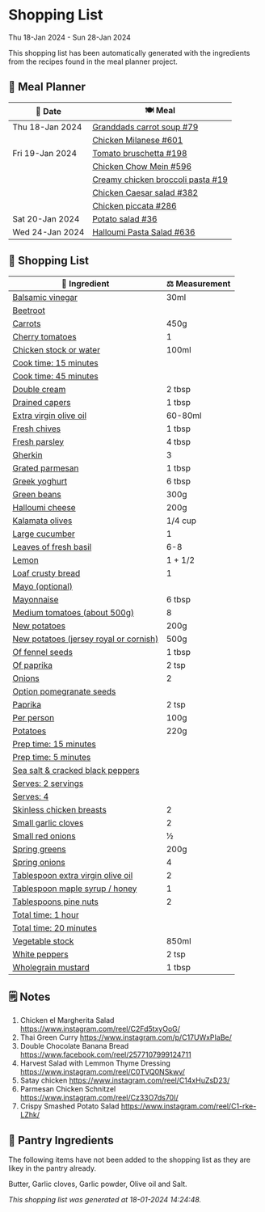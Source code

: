 # Shopping List

Thu 18-Jan 2024 - Sun 28-Jan 2024

This shopping list has been automatically generated with the ingredients from the recipes found in the meal planner project.

## 📅 Meal Planner

|📅 Date| 🍽️ Meal|
|----|----|
|Thu 18-Jan 2024|[Granddads carrot soup #79](https://github.com/jcallaghan/The-Cookbook/issues/79)|
||[Chicken Milanese #601](https://github.com/jcallaghan/The-Cookbook/issues/601)|
|Fri 19-Jan 2024|[Tomato bruschetta #198](https://github.com/jcallaghan/The-Cookbook/issues/198)|
||[Chicken Chow Mein #596](https://github.com/jcallaghan/The-Cookbook/issues/596)|
||[Creamy chicken broccoli pasta #19](https://github.com/jcallaghan/The-Cookbook/issues/19)|
||[Chicken Caesar salad #382](https://github.com/jcallaghan/The-Cookbook/issues/382)|
||[Chicken piccata #286](https://github.com/jcallaghan/The-Cookbook/issues/286)|
|Sat 20-Jan 2024|[Potato salad #36](https://github.com/jcallaghan/The-Cookbook/issues/36)|
|Wed 24-Jan 2024|[Halloumi Pasta Salad #636](https://github.com/jcallaghan/The-Cookbook/issues/636)|

## 🛒 Shopping List

| 🍌 Ingredient| ⚖️ Measurement|
|----------|-----------|
|[Balsamic vinegar](https://www.sainsburys.co.uk/gol-ui/SearchResults/Balsamic%20vinegar)|30ml|
|[Beetroot](https://www.sainsburys.co.uk/gol-ui/SearchResults/Beetroot)||
|[Carrots](https://www.sainsburys.co.uk/gol-ui/SearchResults/Carrots)|450g|
|[Cherry tomatoes](https://www.sainsburys.co.uk/gol-ui/SearchResults/Cherry%20tomatoes)|1|
|[Chicken stock or water](https://www.sainsburys.co.uk/gol-ui/SearchResults/Chicken%20stock%20or%20water)|100ml|
|[Cook time: 15 minutes](https://www.sainsburys.co.uk/gol-ui/SearchResults/Cook%20time:%2015%20minutes)||
|[Cook time: 45 minutes](https://www.sainsburys.co.uk/gol-ui/SearchResults/Cook%20time:%2045%20minutes)||
|[Double cream](https://www.sainsburys.co.uk/gol-ui/SearchResults/Double%20cream)|2 tbsp|
|[Drained capers](https://www.sainsburys.co.uk/gol-ui/SearchResults/Drained%20capers)|1 tbsp|
|[Extra virgin olive oil](https://www.sainsburys.co.uk/gol-ui/SearchResults/Extra%20virgin%20olive%20oil)|60-80ml|
|[Fresh chives](https://www.sainsburys.co.uk/gol-ui/SearchResults/Fresh%20chives)|1 tbsp|
|[Fresh parsley](https://www.sainsburys.co.uk/gol-ui/SearchResults/Fresh%20parsley)|4 tbsp|
|[Gherkin](https://www.sainsburys.co.uk/gol-ui/SearchResults/Gherkin)|3|
|[Grated parmesan](https://www.sainsburys.co.uk/gol-ui/SearchResults/Grated%20parmesan)|1 tbsp|
|[Greek yoghurt](https://www.sainsburys.co.uk/gol-ui/SearchResults/Greek%20yoghurt)|6 tbsp|
|[Green beans](https://www.sainsburys.co.uk/gol-ui/SearchResults/Green%20beans)|300g|
|[Halloumi cheese](https://www.sainsburys.co.uk/gol-ui/SearchResults/Halloumi%20cheese)|200g|
|[Kalamata olives](https://www.sainsburys.co.uk/gol-ui/SearchResults/Kalamata%20olives)|1/4 cup|
|[Large cucumber](https://www.sainsburys.co.uk/gol-ui/SearchResults/Large%20cucumber)|1|
|[Leaves of fresh basil](https://www.sainsburys.co.uk/gol-ui/SearchResults/Leaves%20of%20fresh%20basil)|6-8|
|[Lemon](https://www.sainsburys.co.uk/gol-ui/SearchResults/Lemon)|1 + 1/2|
|[Loaf crusty bread](https://www.sainsburys.co.uk/gol-ui/SearchResults/Loaf%20crusty%20bread)|1|
|[Mayo (optional)](https://www.sainsburys.co.uk/gol-ui/SearchResults/Mayo%20(optional))||
|[Mayonnaise](https://www.sainsburys.co.uk/gol-ui/SearchResults/Mayonnaise)|6 tbsp|
|[Medium tomatoes (about 500g)](https://www.sainsburys.co.uk/gol-ui/SearchResults/Medium%20tomatoes%20(about%20500g))|8|
|[New potatoes](https://www.sainsburys.co.uk/gol-ui/SearchResults/New%20potatoes)|200g|
|[New potatoes (jersey royal or cornish)](https://www.sainsburys.co.uk/gol-ui/SearchResults/New%20potatoes%20(jersey%20royal%20or%20cornish))|500g|
|[Of fennel seeds](https://www.sainsburys.co.uk/gol-ui/SearchResults/Of%20fennel%20seeds)|1 tbsp|
|[Of paprika](https://www.sainsburys.co.uk/gol-ui/SearchResults/Of%20paprika)|2 tsp|
|[Onions](https://www.sainsburys.co.uk/gol-ui/SearchResults/Onions)|2|
|[Option pomegranate seeds](https://www.sainsburys.co.uk/gol-ui/SearchResults/Option%20pomegranate%20seeds)||
|[Paprika](https://www.sainsburys.co.uk/gol-ui/SearchResults/Paprika)|2 tsp|
|[Per person](https://www.sainsburys.co.uk/gol-ui/SearchResults/Per%20person)|100g|
|[Potatoes](https://www.sainsburys.co.uk/gol-ui/SearchResults/Potatoes)|220g|
|[Prep time: 15 minutes](https://www.sainsburys.co.uk/gol-ui/SearchResults/Prep%20time:%2015%20minutes)||
|[Prep time: 5 minutes](https://www.sainsburys.co.uk/gol-ui/SearchResults/Prep%20time:%205%20minutes)||
|[Sea salt & cracked black peppers](https://www.sainsburys.co.uk/gol-ui/SearchResults/Sea%20salt%20&%20cracked%20black%20peppers)||
|[Serves: 2 servings](https://www.sainsburys.co.uk/gol-ui/SearchResults/Serves:%202%20servings)||
|[Serves: 4](https://www.sainsburys.co.uk/gol-ui/SearchResults/Serves:%204)||
|[Skinless chicken breasts](https://www.sainsburys.co.uk/gol-ui/SearchResults/Skinless%20chicken%20breasts)|2|
|[Small garlic cloves](https://www.sainsburys.co.uk/gol-ui/SearchResults/Small%20garlic%20cloves)|2|
|[Small red onions](https://www.sainsburys.co.uk/gol-ui/SearchResults/Small%20red%20onions)|½|
|[Spring greens](https://www.sainsburys.co.uk/gol-ui/SearchResults/Spring%20greens)|200g|
|[Spring onions](https://www.sainsburys.co.uk/gol-ui/SearchResults/Spring%20onions)|4|
|[Tablespoon extra virgin olive oil](https://www.sainsburys.co.uk/gol-ui/SearchResults/Tablespoon%20extra%20virgin%20olive%20oil)|2|
|[Tablespoon maple syrup / honey](https://www.sainsburys.co.uk/gol-ui/SearchResults/Tablespoon%20maple%20syrup%20/%20honey)|1|
|[Tablespoons pine nuts](https://www.sainsburys.co.uk/gol-ui/SearchResults/Tablespoons%20pine%20nuts)|2|
|[Total time: 1 hour](https://www.sainsburys.co.uk/gol-ui/SearchResults/Total%20time:%201%20hour)||
|[Total time: 20 minutes](https://www.sainsburys.co.uk/gol-ui/SearchResults/Total%20time:%2020%20minutes)||
|[Vegetable stock](https://www.sainsburys.co.uk/gol-ui/SearchResults/Vegetable%20stock)|850ml|
|[White peppers](https://www.sainsburys.co.uk/gol-ui/SearchResults/White%20peppers)|2 tsp|
|[Wholegrain mustard](https://www.sainsburys.co.uk/gol-ui/SearchResults/Wholegrain%20mustard)|1 tbsp|

## 🗒️ Notes

1. Chicken el Margherita Salad
https://www.instagram.com/reel/C2Fd5txyOoG/
1. Thai Green Curry https://www.instagram.com/p/C17UWxPIaBe/
1. Double Chocolate Banana Bread https://www.facebook.com/reel/2577107999124711
1. Harvest Salad with Lemmon Thyme Dressing
https://www.instagram.com/reel/C0TVQ0NSkwv/
1. Satay chicken
https://www.instagram.com/reel/C14xHuZsD23/
1. Parmesan Chicken Schnitzel
https://www.instagram.com/reel/Cz33O7ds70I/
1. Crispy Smashed Potato Salad
https://www.instagram.com/reel/C1-rke-LZhk/

## 🏪 Pantry Ingredients

The following items have not been added to the shopping list as they are likey in the pantry already.

Butter, Garlic cloves, Garlic powder, Olive oil and Salt.


_This shopping list was generated at 18-01-2024 14:24:48._